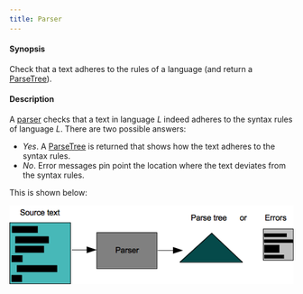 ```yaml
---
title: Parser
---
```


#### Synopsis

Check that a text adheres to the rules of a language (and return a [ParseTree](../../Rascalopedia/ParseTree/index.md)).

#### Description

A [parser](http://en.wikipedia.org/wiki/Parsing) checks that a text in language _L_ indeed adheres 
to the syntax rules of language _L_. There are two possible answers:

*  _Yes_. A [ParseTree](../../Rascalopedia/ParseTree/index.md) is returned that shows how the text adheres to the syntax rules.
*  _No_. Error messages pin point the location where the text deviates from the syntax rules.


This is shown below:


![parser.png](/assets/Rascalopedia/Parser/parser.png)




